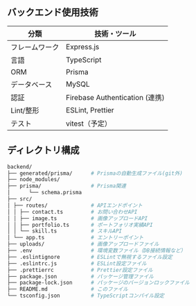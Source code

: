 
## バックエンド使用技術

| 分類            | 技術・ツール         |
|-----------------|---------------------|
| フレームワーク  | Express.js          |
| 言語            | TypeScript         |
| ORM             | Prisma              |
| データベース     | MySQL               |
| 認証            | Firebase Authentication (連携) |
| Lint/整形       | ESLint, Prettier    |
| テスト          | vitest（予定）　　   |

## ディレクトリ構成
```bash
backend/
├── generated/prisma/      # Prismaの自動生成ファイル(git外)
├── node_modules/ 
├── prisma/                # Prisma関連
│      └── schema.prisma
├── src/ 
│ ├── routes/              # APIエンドポイント
│ │ ├── contact.ts         # お問い合わせAPI
│ │ ├── image.ts           # 画像アップロードAPI
│ │ ├── portfolio.ts       # ポートフォリオ実績API
│ │ └── skill.ts           # スキルAPI
│ └── app.ts               # エントリーポイント
├── uploads/               # 画像アップロードファイル
├── .env                   # 環境変数ファイル（DB接続情報など）
├── .eslintignore          # ESLintで無視するファイル設定
├── .eslintrc.js           # ESLint設定ファイル
├── .prettierrc            # Prettier設定ファイル
├── package.json           # パッケージ管理ファイル
├── package-lock.json      # パッケージのバージョンロックファイル
├── README.md              # このファイル
└── tsconfig.json          # TypeScriptコンパイル設定
```

